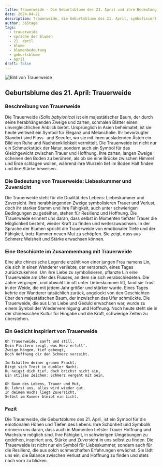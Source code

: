 ```yaml
---
title: Trauerweide - Die Geburtsblume des 21. April und ihre Bedeutung
date: 2024-04-21
description: Trauerweide, die Geburtsblume des 21. April, symbolisiert Liebeskummer und Zuversicht. Erfahre mehr über ihre Geschichte, Bedeutung und Symbolik in der Sprache der Blumen.
author: 365tage
tags:
  - trauerweide
  - sprache der blumen
  - 21. april
  - blume
  - blumenbedeutung
  - geburtsblume
  - april
draft: false
---
```


![Bild von Trauerweide](https://cdn.pixabay.com/photo/2022/06/02/16/23/weeping-willow-7238442_640.jpg#center)


## Geburtsblume des 21. April: Trauerweide

### Beschreibung von Trauerweide

Die Trauerweide (_Salix babylonica_) ist ein majestätischer Baum, der durch seine herabhängenden Zweige und zarten, schmalen Blätter einen unvergleichlichen Anblick bietet. Ursprünglich in Asien beheimatet, ist sie heute weltweit ein Symbol für Eleganz und Melancholie. Ihr bevorzugter Standort sind Fluss- und Seeufer, wo sie mit ihren ausladenden Ästen ein Bild von Ruhe und Nachdenklichkeit vermittelt. Die Trauerweide ist nicht nur ein Schmuckstück der Natur, sondern auch ein Symbol für das Gleichgewicht zwischen Trauer und Hoffnung. Ihre zarten, langen Zweige scheinen den Boden zu berühren, als ob sie eine Brücke zwischen Himmel und Erde schlagen wollen, während ihre Wurzeln tief im Boden Halt finden und ihre Stärke beweisen.

### Die Bedeutung von Trauerweide: Liebeskummer und Zuversicht

Die Trauerweide steht für die Dualität des Lebens: Liebeskummer und Zuversicht. Ihre herabhängenden Zweige symbolisieren Trauer und Verlust, doch ihr starker Stamm und ihre Fähigkeit, auch unter schwierigen Bedingungen zu gedeihen, stehen für Resilienz und Hoffnung. Die Trauerweide erinnert uns daran, dass selbst in Momenten tiefster Trauer die Möglichkeit besteht, wieder Kraft zu finden und weiterzuwachsen. In der Sprache der Blumen spricht die Trauerweide von emotionaler Tiefe und der Fähigkeit, trotz Kummer neuen Mut zu schöpfen. Sie zeigt, dass aus Schmerz Weisheit und Stärke erwachsen können.

### Eine Geschichte im Zusammenhang mit Trauerweide

Eine alte chinesische Legende erzählt von einer jungen Frau namens Lin, die sich in einen Wanderer verliebte, der versprach, eines Tages zurückzukehren. Um ihre Liebe zu symbolisieren, pflanzte Lin eine Trauerweide am Ufer des Flusses, an dem sie sich verabschiedeten. Die Jahre vergingen, und obwohl Lin oft unter Liebeskummer litt, fand sie Trost in der Weide, die mit jedem Jahr größer und stärker wurde. Eines Tages kehrte der Wanderer tatsächlich zurück, angelockt von den Geschichten über den majestätischen Baum, der inzwischen das Ufer schmückte. Die Trauerweide, die aus Lins Liebe und Geduld erwachsen war, wurde zu einem Symbol der Wiedervereinigung und Hoffnung. Noch heute steht sie in der chinesischen Kultur für Hingabe und die Kraft, schwierige Zeiten zu überstehen.

### Ein Gedicht inspiriert von Trauerweide

```
Oh Trauerweide, sanft und still,  
Dein Flüstern zeigt, was Herz erfüll’.  
Zweige hängen, tief gebeugt,  
Doch Hoffnung dir den Schmerz verzeiht.  

Im Schatten deiner grünen Pracht,  
Birgt sich Trost in dunkler Nacht.  
Du neigst dich tief, doch brichst nicht ein,  
Ein stilles Zeichen: Schmerz vergeht mit Sein.  

Oh Baum des Lebens, Trauer und Mut,  
Du lehrst uns, alles wird wieder gut.  
In deinem Wuchs liegt Zuversicht,  
Selbst im Kummer bleibt ein Licht.  
```

### Fazit

Die Trauerweide, die Geburtsblume des 21. April, ist ein Symbol für die emotionalen Höhen und Tiefen des Lebens. Ihre Schönheit und Symbolik erinnern uns daran, dass auch in Momenten tiefster Trauer Hoffnung und Wachstum möglich sind. Ihre Fähigkeit, in schwierigen Umgebungen zu gedeihen, inspiriert uns, Stärke und Zuversicht in uns selbst zu finden. Die Trauerweide ist nicht nur ein Symbol für Liebeskummer, sondern auch für die Resilienz, die aus solch schmerzhaften Erfahrungen erwächst. Sie lädt uns ein, die Balance zwischen Verlust und Hoffnung zu finden und stets nach vorn zu blicken.